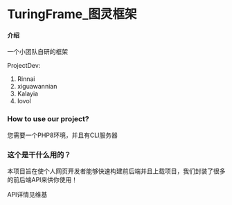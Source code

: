 # TuringFrame_图灵框架

#### 介绍

一个小团队自研的框架

ProjectDev:

1. Rinnai
1. xiguawannian
1. Kalayia
1. lovol


### How to use our project?

您需要一个PHP8环境，并且有CLI服务器

### 这个是干什么用的？

本项目旨在使个人网页开发者能够快速构建前后端并且上载项目，我们封装了很多的前后端API来供你使用！

API详情见维基